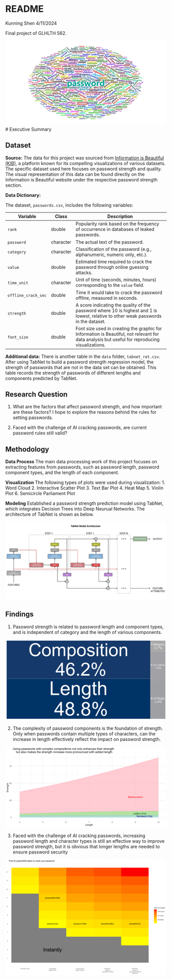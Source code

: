 README
================
Kunning Shen
4/11/2024

Final project of GLHLTH 562.

![](./figures/p1_wordcloud.png) \# Executive Summary

## Dataset

**Source:** The data for this project was sourced from [Information is
Beautiful (KIB)](https://www.informationisbeautiful.net/), a platform
known for its compelling visualizations of various datasets. The
specific dataset used here focuses on password strength and quality. The
visual representation of this data can be found directly on the
Information is Beautiful website under the respective password strength
section.

**Data Dictionary:**

The dataset, `passwords.csv`, includes the following variables:

| Variable            | Class     | Description                                                                                                                                    |
|---------------------|-----------|------------------------------------------------------------------------------------------------------------------------------------------------|
| `rank`              | double    | Popularity rank based on the frequency of occurrence in databases of leaked passwords.                                                         |
| `password`          | character | The actual text of the password.                                                                                                               |
| `category`          | character | Classification of the password (e.g., alphanumeric, numeric only, etc.).                                                                       |
| `value`             | double    | Estimated time required to crack the password through online guessing attacks.                                                                 |
| `time_unit`         | character | Unit of time (seconds, minutes, hours) corresponding to the `value` field.                                                                     |
| `offline_crack_sec` | double    | Time it would take to crack the password offline, measured in seconds.                                                                         |
| `strength`          | double    | A score indicating the quality of the password where 10 is highest and 1 is lowest, relative to other weak passwords in the dataset.           |
| `font_size`         | double    | Font size used in creating the graphic for Information is Beautiful, not relevant for data analysis but useful for reproducing visualizations. |

**Additional data:** There is another table in the `data` folder,
`tabnet_ret.csv`. After using TabNet to build a password strength
regression model, the strength of passwords that are not in the data set
can be obtained. This table records the strength of passwords of
different lengths and components predicted by TabNet.

## Research Question

1.  What are the factors that affect password strength, and how
    important are these factors? I hope to explore the reasons behind
    the rules for setting passwords.

2.  Faced with the challenge of AI cracking passwords, are current
    password rules still valid?

## Methodology

**Data Process** The main data processing work of this project focuses
on extracting features from passwords, such as password length, password
component types, and the length of each component.

**Visualization** The following types of plots were used during
visualization: 1. Word Cloud 2. Interactive Scatter Plot 3. Text Bar
Plot 4. Heat Map 5. Violin Plot 6. Semicircle Parliament Plot

**Modeling** Established a password strength prediction model using
TabNet, which integrates Decision Trees into Deep Neurual Networks. The
architecture of TabNet is shown as below.

![](./figures/tabnet.png)

## Findings

1.  Password strength is related to password length and component types,
    and is independent of category and the length of various components.

![](./figures/features.png)

2.  The complexity of password components is the foundation of strength.
    Only when passwords contain multiple types of characters, can the
    increase in length effectively reflect the impact on password
    strength.

![](./figures/tabnet_test_ret.png)

3.  Faced with the challenge of AI cracking passwords, increasing
    password length and character types is still an effective way to
    improve password strength, but it is obvious that longer lengths are
    needed to ensure password security

![](./figures/p8_AI_heat.png)
